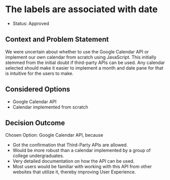 # The labels are associated with date

* Status: Approved

## Context and Problem Statement

We were uncertain about whether to use the Google Calendar API or implement our own calendar from scratch using JavaScript. This initially stemmed from the initial doubt if third-party APIs can be used. Any calendar selected should make it easier to implement a month and date pane for that is intuitive for the users to make.

## Considered Options

* Google Calendar API
* Calendar implemented from scratch

## Decision Outcome

Chosen Option: Google Calendar API, because

- Got the confirmation that Third-Party APIs are allowed.
- Would be more robust than a calendar implemented by a group of college undergraduates.
- Very detailed documentation on how the API can be used.
- Most users would be familiar with working with this API from other websites that utilize it, thereby improving User Experience.